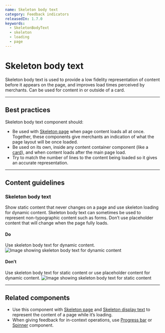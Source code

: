 ```yaml
---
name: Skeleton body text
category: Feedback indicators
releasedIn: 1.7.0
keywords:
  - SkeletonBodyText
  - skeleton
  - loading
  - page
---
```


# Skeleton body text

Skeleton body text is used to provide a low fidelity representation of content before it appears on the page, and improves load times perceived by merchants. Can be used for content in or outside of a card.

---

## Best practices

Skeleton body text component should:

- Be used with [Skeleton page](https://polaris.shopify.com/components/feedback-indicators/skeleton-page) when page content loads all at once. Together, these components give merchants an indication of what the page layout will be once loaded.
- Be used on its own, inside any content container component (like a [card](https://polaris.shopify.com/components/structure/card)), and when content loads after the main page load.
- Try to match the number of lines to the content being loaded so it gives an accurate representation.

---

## Content guidelines

### Skeleton body text

Show static content that never changes on a page and use skeleton loading for dynamic content. Skeleton body text can sometimes be used to represent non-typographic content such as forms. Don’t use placeholder content that will change when the page fully loads.

<!-- usageblock -->

#### Do

Use skeleton body text for dynamic content.
![Image showing skeleton body text for dynamic content](/public_images/skeleton/do-use-skeleton-body-for-dynamic-content@2x.png)

#### Don’t

Use skeleton body text for static content or use placeholder content for dynamic content.
![Image showing skeleton body text for static content](/public_images/skeleton/dont-use-skeleton-body-for-static-or-placeholder-for-dynamic-text@2x.png)

<!-- end -->

---

## Related components

- Use this component with [Skeleton page](https://polaris.shopify.com/components/feedback-indicators/skeleton-page) and [Skeleton display text](https://polaris.shopify.com/components/feedback-indicators/skeleton-display-text) to represent the content of a page while it’s loading.
- When giving feedback for in-context operations, use [Progress bar](https://polaris.shopify.com/components/feedback-indicators/progress-bar) or [Spinner](https://polaris.shopify.com/components/feedback-indicators/spinner) component.
